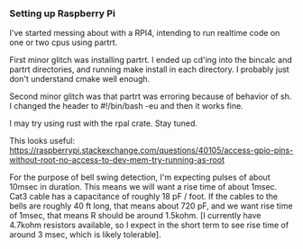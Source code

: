 ### Setting up Raspberry Pi

I've started messing about with a RPI4, intending to run realtime code on one or two cpus using partrt.

First minor glitch was installing partrt.  I ended up cd'ing into the bincalc and partrt directories, and running make install in each directory.  I probably just don't understand cmake well enough.

Second minor glitch was that partrt was erroring because of behavior of sh.  I changed the header to #!/bin/bash -eu and then it works fine.

I may try using rust with the rpal crate.  Stay tuned.

This looks useful: https://raspberrypi.stackexchange.com/questions/40105/access-gpio-pins-without-root-no-access-to-dev-mem-try-running-as-root

For the purpose of bell swing detection, I'm expecting pulses of about 10msec in duration.  This means we will want a rise time of about 1msec.  Cat3 cable has a capacitance of roughly 18 pF / foot.  If the cables to the bells are roughly 40 ft long, that means about 720 pF, and we want rise time of 1msec, that means R should be around 1.5kohm.  [I currently have 4.7kohm resistors available, so I expect in the short term to see rise time of around 3 msec, which is likely tolerable].


